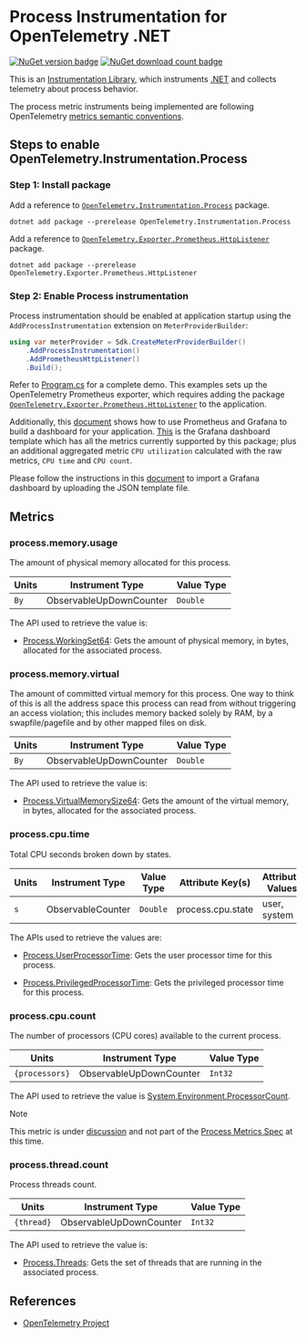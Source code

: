 # Process Instrumentation for OpenTelemetry .NET

[![NuGet version badge](https://img.shields.io/nuget/v/OpenTelemetry.Instrumentation.Process)](https://www.nuget.org/packages/OpenTelemetry.Instrumentation.Process)
[![NuGet download count badge](https://img.shields.io/nuget/dt/OpenTelemetry.Instrumentation.Process)](https://www.nuget.org/packages/OpenTelemetry.Instrumentation.Process)

This is an [Instrumentation
Library](https://github.com/open-telemetry/opentelemetry-specification/blob/main/specification/glossary.md#instrumentation-library),
which instruments [.NET](https://docs.microsoft.com/dotnet) and collects
telemetry about process behavior.

The process metric instruments being implemented are following OpenTelemetry
[metrics semantic
conventions](https://github.com/open-telemetry/opentelemetry-specification/blob/main/specification/metrics/semantic_conventions/process-metrics.md#metric-instruments).

## Steps to enable OpenTelemetry.Instrumentation.Process

### Step 1: Install package

Add a reference to
[`OpenTelemetry.Instrumentation.Process`](https://www.nuget.org/packages/OpenTelemetry.Instrumentation.Process)
package.

```shell
dotnet add package --prerelease OpenTelemetry.Instrumentation.Process
```

Add a reference to
[`OpenTelemetry.Exporter.Prometheus.HttpListener`](https://www.nuget.org/packages/OpenTelemetry.Exporter.Prometheus.HttpListener)
package.

```shell
dotnet add package --prerelease OpenTelemetry.Exporter.Prometheus.HttpListener
```

### Step 2: Enable Process instrumentation

Process instrumentation should be enabled at application startup using the
`AddProcessInstrumentation` extension on `MeterProviderBuilder`:

```csharp
using var meterProvider = Sdk.CreateMeterProviderBuilder()
    .AddProcessInstrumentation()
    .AddPrometheusHttpListener()
    .Build();
```

Refer to [Program.cs](../../examples/process-instrumentation/Program.cs) for a
complete demo. This examples sets up the OpenTelemetry Prometheus exporter,
which requires adding the package
[`OpenTelemetry.Exporter.Prometheus.HttpListener`](https://github.com/open-telemetry/opentelemetry-dotnet/blob/main/src/OpenTelemetry.Exporter.Prometheus.HttpListener/README.md)
to the application.

Additionally, this
[document](https://github.com/open-telemetry/opentelemetry-dotnet/blob/main/docs/metrics/getting-started-prometheus-grafana/README.md)
shows how to use Prometheus and Grafana to build a dashboard for your
application.
[This](../../examples/process-instrumentation/process-instrumentation-grafana-dashboard-sample.json)
is the Grafana dashboard template which has all the metrics currently supported
by this package; plus an additional aggregated metric `CPU utilization`
calculated with the raw metrics, `CPU time` and `CPU count`.

Please follow the instructions in this
[document](https://grafana.com/docs/grafana/v9.0/dashboards/export-import/) to
import a Grafana dashboard by uploading the JSON template file.

## Metrics

### process.memory.usage

The amount of physical memory allocated for this process.

| Units | Instrument Type         | Value Type |
|-------|-------------------------|------------|
| `By`  | ObservableUpDownCounter | `Double`   |

The API used to retrieve the value is:

* [Process.WorkingSet64](https://learn.microsoft.com/dotnet/api/system.diagnostics.process.workingset64):
Gets the amount of physical memory, in bytes, allocated for the associated
process.

### process.memory.virtual

The amount of committed virtual memory for this process. One way to think of
this is all the address space this process can read from without triggering an
access violation; this includes memory backed solely by RAM, by a
swapfile/pagefile and by other mapped files on disk.

| Units | Instrument Type         | Value Type |
|-------|-------------------------|------------|
|  `By` | ObservableUpDownCounter | `Double`   |

The API used to retrieve the value is:

* [Process.VirtualMemorySize64](https://learn.microsoft.com/dotnet/api/system.diagnostics.process.virtualmemorysize64):
Gets the amount of the virtual memory, in bytes, allocated for the associated
process.

### process.cpu.time

Total CPU seconds broken down by states.

| Units | Instrument Type   | Value Type | Attribute Key(s)  | Attribute Values |
|-------|-------------------|------------|-------------------|------------------|
|  `s`  | ObservableCounter | `Double`   | process.cpu.state | user, system     |

The APIs used to retrieve the values are:

* [Process.UserProcessorTime](https://learn.microsoft.com/dotnet/api/system.diagnostics.process.userprocessortime):
Gets the user processor time for this process.

* [Process.PrivilegedProcessorTime](https://learn.microsoft.com/dotnet/api/system.diagnostics.process.privilegedprocessortime):
Gets the privileged processor time for this process.

### process.cpu.count

The number of processors (CPU cores) available to the current process.

| Units         | Instrument Type         | Value Type |
|---------------|-------------------------|------------|
| `{processors}`| ObservableUpDownCounter | `Int32`    |

The API used to retrieve the value is
[System.Environment.ProcessorCount](https://learn.microsoft.com/dotnet/api/system.environment.processorcount).

> [!NOTE]
> This metric is under
> [discussion](https://github.com/open-telemetry/opentelemetry-specification/issues/3200)
and not part of the [Process Metrics
Spec](https://github.com/open-telemetry/opentelemetry-specification/blob/main/specification/metrics/semantic_conventions/process-metrics.md)
at this time.

### process.thread.count

Process threads count.

| Units      | Instrument Type         | Value Type |
|------------|-------------------------|------------|
| `{thread}` | ObservableUpDownCounter | `Int32`    |

The API used to retrieve the value is:

* [Process.Threads](https://learn.microsoft.com/dotnet/api/system.diagnostics.process.threads):
Gets the set of threads that are running in the associated process.

## References

* [OpenTelemetry Project](https://opentelemetry.io/)
